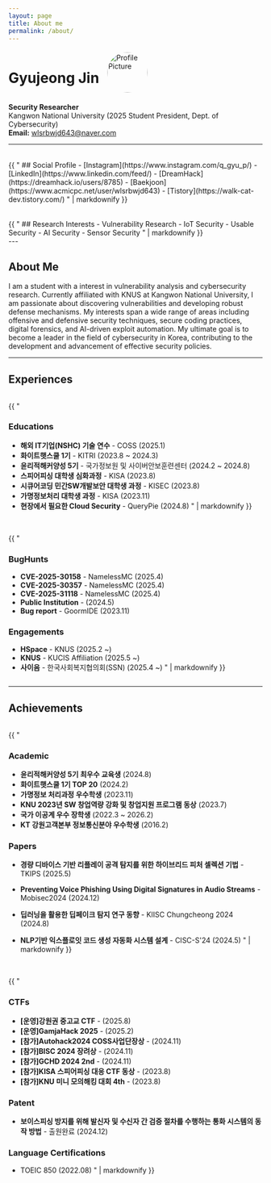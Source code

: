 ```yaml
---
layout: page
title: About me
permalink: /about/
---
```


<style>
  .two-column {
    display: flex;
    flex-wrap: wrap;
    gap: 2rem;
    margin-top: 2rem;
  }
  .column {
    flex: 1 1 45%;
    min-width: 300px;
  }
</style>

<div style="display: flex; align-items: center;">
  <h1 style="margin-right: 1rem;">Gyujeong Jin</h1>
  <img src="{{ site.baseurl }}/images/IMG_0332.JPG" alt="Profile Picture" style="width: 80px; height: 80px; border-radius: 50%; object-fit: cover;" />
</div>

**Security Researcher**  
Kangwon National University (2025 Student President, Dept. of Cybersecurity)<br>
**Email:** [wlsrbwjd643@naver.com](mailto:wlsrbwjd643@naver.com)

---

<div class="two-column">
  <div class="column">
    {{ "
## Social Profile
- [Instagram](https://www.instagram.com/q_gyu_p/)
- [LinkedIn](https://www.linkedin.com/feed/)
- [DreamHack](https://dreamhack.io/users/8785)
- [Baekjoon](https://www.acmicpc.net/user/wlsrbwjd643)
- [Tistory](https://walk-cat-dev.tistory.com/)
    " | markdownify }}
  </div>
  <div class="column">
    {{ "
## Research Interests
- Vulnerability Research
- IoT Security
- Usable Security
- AI Security
- Sensor Security
    " | markdownify }}
  </div>
</div>
---

## About Me
I am a student with a interest in vulnerability analysis and cybersecurity research. Currently affiliated with KNUS at Kangwon National University, I am passionate about discovering vulnerabilities and developing robust defense mechanisms. My interests span a wide range of areas including offensive and defensive security techniques, secure coding practices, digital forensics, and AI-driven exploit automation. My ultimate goal is to become a leader in the field of cybersecurity in Korea, contributing to the development and advancement of effective security policies.

---
## Experiences
<div class="two-column">
  <div class="column">
    {{ "

### Educations
- **해외 IT기업(NSHC) 기술 연수** - COSS (2025.1)
- **화이트햇스쿨 1기** - KITRI (2023.8 ~ 2024.3)
- **윤리적해커양성 5기** - 국가정보원 및 사이버안보훈련센터 (2024.2 ~ 2024.8)
- **스피어피싱 대학생 심화과정** - KISA (2023.8)
- **시큐어코딩 민간SW개발보안 대학생 과정** - KISEC (2023.8)
- **가명정보처리 대학생 과정** - KISA (2023.11)
- **현장에서 필요한 Cloud Security** - QueryPie (2024.8)
    " | markdownify }}
  </div>
  <div class="column">
    {{ "

### BugHunts
- **CVE-2025-30158** - NamelessMC (2025.4)
- **CVE-2025-30357** - NamelessMC (2025.4)
- **CVE-2025-31118** - NamelessMC (2025.4)
- **Public Institution** - (2024.5)
- **Bug report** - GoormIDE (2023.11)

### Engagements
- **HSpace** - KNUS (2025.2 ~)
- **KNUS** - KUCIS Affiliation (2025.5 ~)
- **사이음** - 한국사회복지협의회(SSN) (2025.4 ~)
    " | markdownify }}
  </div>
</div>

---
## Achievements
<div class="two-column">
  <div class="column">
    {{ "
    
### Academic
- **윤리적해커양성 5기 최우수 교육생** (2024.8)
- **화이트햇스쿨 1기 TOP 20** (2024.2)
- **가명정보 처리과정 우수학생** (2023.11)
- **KNU 2023년 SW 창업역량 강화 및 창업지원 프로그램 동상** (2023.7)
- **국가 이공계 우수 장학생** (2022.3 ~ 2026.2)
- **KT 강원고객본부 정보통신분야 우수학생** (2016.2)

### Papers
- **경량 디바이스 기반 리플레이 공격 탐지를 위한 하이브리드 피처 셀렉션 기법** - TKIPS (2025.5)
- **Preventing Voice Phishing Using Digital Signatures in Audio Streams** - Mobisec2024 (2024.12)
- **딥러닝을 활용한 딥페이크 탐지 연구 동향** - KIISC Chungcheong 2024 (2024.8)
- **NLP기반 익스플로잇 코드 생성 자동화 시스템 설계** - CISC-S'24 (2024.5)
    " | markdownify }}
  </div>

  <div class="column">
    {{ "
### CTFs
- **[운영]강원권 중고교 CTF** - (2025.8)
- **[운영]GamjaHack 2025** - (2025.2)
- **[참가]Autohack2024 COSS사업단장상** - (2024.11)
- **[참가]BISC 2024 장려상** - (2024.11)
- **[참가]GCHD 2024 2nd** - (2024.11)
- **[참가]KISA 스피어피싱 대응 CTF 동상** - (2023.8)
- **[참가]KNU 미니 모의해킹 대회 4th** - (2023.8)

### Patent
- **보이스피싱 방지를 위해 발신자 및 수신자 간 검증 절차를 수행하는 통화 시스템의 동작 방법** - 출원완료 (2024.12)

### Language Certifications
- TOEIC 850 (2022.08)
    " | markdownify }}
  </div>
</div>
<br>
<br>
<br>
